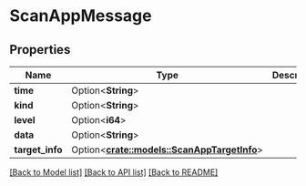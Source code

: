 # ScanAppMessage

## Properties

Name | Type | Description | Notes
------------ | ------------- | ------------- | -------------
**time** | Option<**String**> |  | [optional]
**kind** | Option<**String**> |  | [optional]
**level** | Option<**i64**> |  | [optional]
**data** | Option<**String**> |  | [optional]
**target_info** | Option<[**crate::models::ScanAppTargetInfo**](ScanAppTargetInfo.md)> |  | [optional]

[[Back to Model list]](../README.md#documentation-for-models) [[Back to API list]](../README.md#documentation-for-api-endpoints) [[Back to README]](../README.md)


